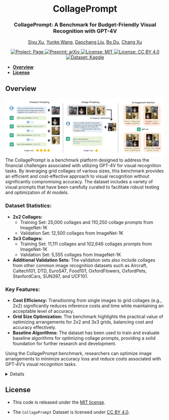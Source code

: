<div align="center">
<h1>CollagePrompt
</h1>

<h3>CollagePrompt: A Benchmark for Budget-Friendly Visual Recognition with GPT-4V</h3>

[Siyu Xu](https://siyuxu.com), [Yunke Wang](https://yunke-wang.github.io/), [Daochang Liu](https://daochang.site/), [Bo Du](https://scholar.google.com/citations?hl=en&user=Shy1gnMAAAAJ), [Chang Xu](http://changxu.xyz/)

<a href="https://collageprompting.github.io/">
        <img src="https://img.shields.io/badge/Project-Page-a" alt="Project: Page">
    </a>
<a href="https://arxiv.org/abs/2403.11468">
        <img src="https://img.shields.io/badge/arXiv-2403.11468-b31b1b" alt="Preprint: arXiv">
    </a>
<a href="https://opensource.org/licenses/MIT">
        <img src="https://img.shields.io/badge/License-MIT-yellow.svg" alt="License: MIT">
    </a>
<a href="https://creativecommons.org/licenses/by/4.0/">
        <img src="https://img.shields.io/badge/License-CC_BY_4.0-05b5da.svg" alt="License: CC BY 4.0">
    </a>
<a href="https://www.kaggle.com/datasets/siyuxu/collageprompt/">
        <img src="https://img.shields.io/badge/Dataset-Kaggle-20beff.svg" alt="Dataset: Kaggle">
    </a>
</div>


* [**Overview**](#overview)  
* [**License**](#license)  


## Overview
![CollagePrompt](docs/assets/teaser.jpg)
The CollagePrompt is a benchmark platform designed to address the financial challenges associated with utilizing GPT-4V for visual recognition tasks. By leveraging grid collages of various sizes, this benchmark provides an efficient and cost-effective approach to visual recognition without significantly compromising accuracy. The dataset includes a variety of visual prompts that have been carefully curated to facilitate robust testing and optimization of AI models.

### Dataset Statistics:

- **2x2 Collages:**
  - Training Set: 25,000 collages and 110,250 collage prompts from ImageNet-1K
  - Validation Set: 12,500 collages from ImageNet-1K
- **3x3 Collages:**
  - Training Set: 11,111 collages and 102,646 collages prompts from ImageNet-1K
  - Validation Set: 5,555 collages from ImageNet-1K
- **Additional Validation Sets:** The validation sets also include collages from other common image recognition datasets such as Aircraft, Caltech101, DTD, EuroSAT, Food101, OxfordFlowers, OxfordPets, StanfordCars, SUN397, and UCF101.

### Key Features:

- **Cost Efficiency:** Transitioning from single images to grid collages (e.g., 2x2) significantly reduces inference costs and time while maintaining an acceptable level of accuracy.
- **Grid Size Optimization:** The benchmark highlights the practical value of optimizing arrangements for 2x2 and 3x3 grids, balancing cost and accuracy effectively.
- **Baseline Algorithms:** The dataset has been used to train and evaluate baseline algorithms for optimizing collage prompts, providing a solid foundation for further research and development.

Using the CollagePrompt benchmark, researchers can optimize image arrangements to minimize accuracy loss and reduce costs associated with GPT-4V’s visual recognition tasks.

<details>

### Abstract

Recent advancements in generative AI have suggested that by taking visual prompts, GPT-4V can demonstrate significant proficiency in visual recognition tasks. Despite its impressive capabilities, the financial cost associated with GPT-4V's inference presents a substantial barrier to its wide use. To address this challenge, we propose a budget-friendly collage prompting task that collages multiple images into a single visual prompt and makes GPT-4V perform visual recognition on several images simultaneously, thereby reducing the average cost of visual recognition. We present a comprehensive *dataset* of various collage prompts to assess its performance in GPT-4V's visual recognition. Our evaluations reveal several key findings: **1)** Recognition accuracy varies with different positions in the collage. **2)** Grouping images of the same category together leads to better visual recognition results. **3)** Incorrect labels often come from adjacent images. These findings highlight the importance of image arrangement within collage prompt. To this end, we construct a *benchmark* called **CollagePrompt**, which offers a platform for designing collage prompts to achieve more cost-effective visual recognition with GPT-4V. A *baseline* method derived from genetic algorithms to optimize collage layouts is proposed and two *metrics* are introduced to measure the efficiency of the optimized collage prompt. Our benchmark enables researchers to better optimize collage prompts, thus making GPT-4V more cost-effective in visual recognition.


</details>

## License  
<!-- #### Code License -->

* This code is released under the [MIT license](LICENSE).
<!-- #### Dataset License -->
* The `CollagePrompt` Dataset is licensed under [CC BY 4.0](https://creativecommons.org/licenses/by/4.0/).

